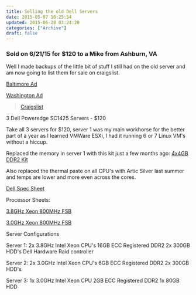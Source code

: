 ```yaml
---
title: Selling the old Dell Servers
date: 2015-05-07 16:25:54
updated: 2015-06-28 03:24:20
categories: ["Archive"]
draft: false
---
```


### Sold on 6/21/15 for $120 to a Mike from Ashburn, VA ###

Well I made backups of the little bit of stuff I still had on the old server and am now going to list them for sale on craigslist.

<a href="http://baltimore.craigslist.org/sys/5014165603.html" target="_blank">Baltimore Ad</a>

<a href="http://washingtondc.craigslist.org/doc/sys/5014174274.html" target="_blank">Washington Ad</a>

<blockquote class="imgur-embed-pub" lang="en" data-id="a/I26u0"><a href="//imgur.com/a/I26u0">Craigslist</a></blockquote><script async src="//s.imgur.com/min/embed.js" charset="utf-8"></script>

3 Dell Poweredge SC1425 Servers - $120

Take all 3 servers for $120, server 1 was my main workhorse for the better part of a year as I learned VMWare ESXi, I had it running 6 or 7 Linux VM's without a hiccup.

Replaced the memory in server 1 with this kit just a few months ago:
<a href="http://www.amazon.com/Memory-Compatible-Poweredge-Sc1425-1425sc/dp/B00E6DCVUY/ref=sr_1_2?ie=UTF8&qid=1431015059&sr=8-2&keywords=dell+sc1425+ram" target="_blank">4x4GB DDR2 Kit</a>

Also replaced the thermal paste on all CPU's with Artic Silver last summer and temps are lower and more even across the cores.


<a href="http://www.dell.com/downloads/global/products/pedge/en/sc1425_specs.pdf" target="_blank">Dell Spec Sheet</a>

Processor Sheets:

<a href="http://ark.intel.com/products/27091/64-bit-Intel-Xeon-Processor-3_80-GHz-2M-Cache-800-MHz-FSB" target="_blank">3.8GHz Xeon 800MHz FSB</a>

<a href="http://ark.intel.com/products/27094/64-bit-Intel-Xeon-Processor-3_00E-GHz-2M-Cache-800-MHz-FSB" target="_blank">3.0GHz Xeon 800MHz FSB</a>

Server Configurations

Server 1:
2x 3.8GHz Intel Xeon CPU's
16GB ECC Registered DDR2
2x 300GB HDD's
Dell Hardware Raid controller

Server 2:
2x 3.0GHz Intel Xeon CPU's
6GB ECC Registered DDR2
2x 300GB HDD's

Server 3:
1x 3.0GHz Intel Xeon CPU
2GB ECC Registered DDR2
1x 80GB HDD